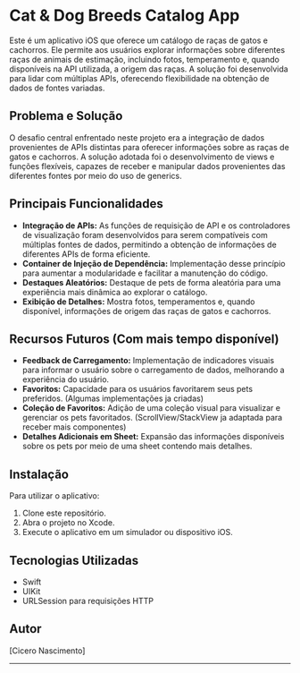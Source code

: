 # Cat & Dog Breeds Catalog App

Este é um aplicativo iOS que oferece um catálogo de raças de gatos e cachorros. Ele permite aos usuários explorar informações sobre diferentes raças de animais de estimação, incluindo fotos, temperamento e, quando disponíveis na API utilizada, a origem das raças. A solução foi desenvolvida para lidar com múltiplas APIs, oferecendo flexibilidade na obtenção de dados de fontes variadas.

## Problema e Solução

O desafio central enfrentado neste projeto era a integração de dados provenientes de APIs distintas para oferecer informações sobre as raças de gatos e cachorros. A solução adotada foi o desenvolvimento de views e funções flexíveis, capazes de receber e manipular dados provenientes das diferentes fontes por meio do uso de generics.

## Principais Funcionalidades

- **Integração de APIs:** As funções de requisição de API e os controladores de visualização foram desenvolvidos para serem compatíveis com múltiplas fontes de dados, permitindo a obtenção de informações de diferentes APIs de forma eficiente.
- **Container de Injeção de Dependência:** Implementação desse princípio para aumentar a modularidade e facilitar a manutenção do código.
- **Destaques Aleatórios:** Destaque de pets de forma aleatória para uma experiência mais dinâmica ao explorar o catálogo.
- **Exibição de Detalhes:** Mostra fotos, temperamentos e, quando disponível, informações de origem das raças de gatos e cachorros.

## Recursos Futuros (Com mais tempo disponível)

- **Feedback de Carregamento:** Implementação de indicadores visuais para informar o usuário sobre o carregamento de dados, melhorando a experiência do usuário.
- **Favoritos:** Capacidade para os usuários favoritarem seus pets preferidos. (Algumas implementações ja criadas)
- **Coleção de Favoritos:** Adição de uma coleção visual para visualizar e gerenciar os pets favoritados. (ScrollView/StackView ja adaptada para receber mais componentes)
- **Detalhes Adicionais em Sheet:** Expansão das informações disponíveis sobre os pets por meio de uma sheet contendo mais detalhes.

## Instalação

Para utilizar o aplicativo:

1. Clone este repositório.
2. Abra o projeto no Xcode.
3. Execute o aplicativo em um simulador ou dispositivo iOS.

## Tecnologias Utilizadas

- Swift
- UIKit
- URLSession para requisições HTTP

## Autor

[Cicero Nascimento]

---
